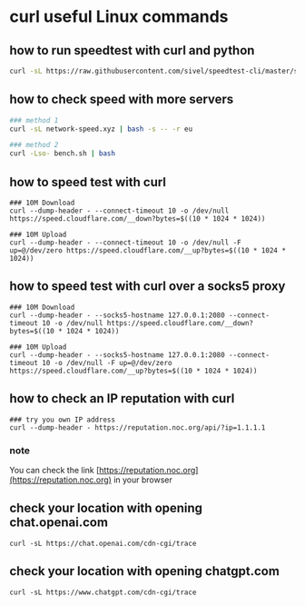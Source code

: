 # curl useful Linux commands 


## how to run speedtest with curl and python

```bash
curl -sL https://raw.githubusercontent.com/sivel/speedtest-cli/master/speedtest.py | python3 -
```

## how to check speed with more servers 

```bash
### method 1
curl -sL network-speed.xyz | bash -s -- -r eu

### method 2
curl -Lso- bench.sh | bash
```

## how to speed test with curl 

```
### 10M Download
curl --dump-header - --connect-timeout 10 -o /dev/null https://speed.cloudflare.com/__down?bytes=$((10 * 1024 * 1024))

### 10M Upload
curl --dump-header - --connect-timeout 10 -o /dev/null -F up=@/dev/zero https://speed.cloudflare.com/__up?bytes=$((10 * 1024 * 1024))
```

## how to speed test with curl over a socks5 proxy 

```
### 10M Download
curl --dump-header - --socks5-hostname 127.0.0.1:2080 --connect-timeout 10 -o /dev/null https://speed.cloudflare.com/__down?bytes=$((10 * 1024 * 1024))

### 10M Upload
curl --dump-header - --socks5-hostname 127.0.0.1:2080 --connect-timeout 10 -o /dev/null -F up=@/dev/zero https://speed.cloudflare.com/__up?bytes=$((10 * 1024 * 1024))
```

## how to check an IP reputation with curl 

```
### try you own IP address
curl --dump-header - https://reputation.noc.org/api/?ip=1.1.1.1

```
### note
You can check the link [https://reputation.noc.org](https://reputation.noc.org) in your browser



## check your location with opening chat.openai.com

```
curl -sL https://chat.openai.com/cdn-cgi/trace
```


## check your location with opening chatgpt.com

```
curl -sL https://www.chatgpt.com/cdn-cgi/trace
```
